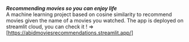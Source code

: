 ****_Recommending movies so you can enjoy life_****
<br>
A machine learning project based on cosine similarity to recommend movies given the name of a movies you watched.
The app is deployed  on streamlit cloud, you can check it ! => [https://abidmoviesrecommendations.streamlit.app/]
